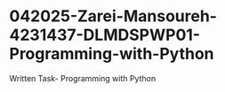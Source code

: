 # 042025-Zarei-Mansoureh-4231437-DLMDSPWP01-Programming-with-Python
Written Task- Programming with Python
